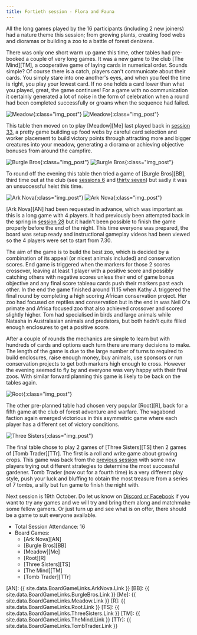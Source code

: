 ```yaml
---
title: Fortieth session - Flora and Fauna
---
```


All the long games played by the 16 participants (including 2 new joiners) had a nature theme this session; from growing plants, creating food webs and dioramas or building a zoo to a battle of forest denizens.

There was only one short warm up game this time, other tables had pre-booked a couple of very long games. It was a new game to the club [The Mind][TM], a cooperative game of laying cards in numerical order. Sounds simple? Of course there is a catch, players can't communicate about their cards. You simply stare into one another's eyes, and when you feel the time is right, you play your lowest card. If no one holds a card lower than what you played, great, the game continues! For a game with no communication it certainly generated a lot of noise in the form of celebration when a round had been completed successfully or groans when the sequence had failed.

![Meadow](/images/posts/2022_10_05/Meadow01.jpg "Meadow"){:class="img_post"}
![Meadow](/images/posts/2022_10_05/Meadow02.jpg "Meadow"){:class="img_post"}

This table then moved on to play [Meadow][Me] last played back in [session 33][33], a pretty game building up food webs by careful card selection and worker placement to build victory points through attracting more and bigger creatures into your meadow, generating a diorama or achieving objective bonuses from around the campfire. 

![Burgle Bros](/images/posts/2022_10_05/BurgleBros01.jpg "Burgle Bros"){:class="img_post"}
![Burgle Bros](/images/posts/2022_10_05/BurgleBros02.jpg "Burgle Bros"){:class="img_post"}

To round off the evening this table then tried a game of [Burgle Bros][BB], third time out at the club (see [sessions 6][6] and [thirty seven][37]) but sadly it was an unsuccessful heist this time.

![Ark Nova](/images/posts/2022_10_05/ArkNova01.jpg "Ark Nova"){:class="img_post"}
![Ark Nova](/images/posts/2022_10_05/ArkNova02.jpg "Ark Nova"){:class="img_post"}

[Ark Nova][AN] had been requested in advance, which was important as this is a long game with 4 players. It had previously been attempted back in the spring in [session 28][28] but it hadn't been possible to finish the game properly before the end of the night. This time everyone was prepared, the board was setup ready and instructional gameplay videos had been viewed so the 4 players were set to start from 7.30.

The aim of the game is to build the best zoo, which is decided by a combination of its appeal (or nicest animals included) and conservation scores. End game is triggered when the markers for those 2 scores crossover, leaving at least 1 player with a positive score and possibly catching others with negative scores unless their end of game bonus objective and any final score tableau cards push their markers past each other. In the end the game finished around 11.15 when Kathy J. triggered the final round by completing a high scoring African conservation project. Her zoo had focused on reptiles and conservation but in the end in was Neil O's primate and Africa focused zoo that also achieved crossover and scored slightly higher. Tom had specialised in birds and large animals while Natasha in Australasian animals and predators, but both hadn't quite filled enough enclosures to get a positive score. 

After a couple of rounds the mechanics are simple to learn but with hundreds of cards and options each turn there are many decisions to make. The length of the game is due to the large number of turns to required to build enclosures, raise enough money, buy animals, use sponsors or run conservation projects to get both markers high enough to cross. However the evening seemed to fly by and everyone was very happy with their final zoos. With similar forward planning this game is likely to be back on the tables again.

![Root](/images/posts/2022_10_05/Root01.jpg "Root"){:class="img_post"}

The other pre-planned table had chosen very popular [Root][R], back for a fifth game at the club of forest adventure and warfare. The vagabond faction again emerged victorious in this asymmetric game where each player has a different set of victory conditions.

![Three Sisters](/images/posts/2022_10_05/ThreeSisters01.jpg "Three Sisters"){:class="img_post"}

The final table chose to play 2 games of [Three Sisters][TS] then 2 games of [Tomb Trader][TTr]. The first is a roll and write game about growing crops. This game was back from the [previous session][39] with some new players trying out different strategies to determine the most successful gardener. Tomb Trader (now out for a fourth time) is a very different play style, push your luck and bluffing to obtain the most treasure from a series of 7 tombs, a silly but fun game to finish the night with.

Next session is 19th October. Do let us know on [Discord or Facebook][Contact] if you want to try any games and we will try and bring them along and matchmake some fellow gamers. Or just turn up and see what is on offer, there should be a game to suit everyone available.

* Total Session Attendance: 16
* Board Games:
	 * [Ark Nova][AN]
	 * [Burgle Bros][BB]
	 * [Meadow][Me]
	 * [Root][R]
	 * [Three Sisters][TS]
	 * [The Mind][TM]
	 * [Tomb Trader][TTr]
	 

[AN]: {{ site.data.BoardGameLinks.ArkNova.Link }}
[BB]: {{ site.data.BoardGameLinks.BurgleBros.Link }}
[Me]: {{ site.data.BoardGameLinks.Meadow.Link }}
[R]: {{ site.data.BoardGameLinks.Root.Link }}
[TS]: {{ site.data.BoardGameLinks.ThreeSisters.Link }}
[TM]: {{ site.data.BoardGameLinks.TheMind.Link }}
[TTr]: {{ site.data.BoardGameLinks.TombTrader.Link }}

[6]: /2019/11/20/sixth-session.html
[37]: /2022/08/24/thirtyseventh-session.html
[33]: /2022/06/29/thirtythird-session.html
[28]: /2022/04/20/twentyeighth-session.html
[39]: /2022/09/21/thirtyninth-session.html

[Contact]: /Contact.html
